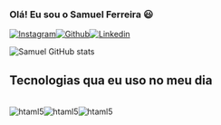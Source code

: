 ### Olá! Eu sou o Samuel Ferreira 😃

[![Instagram](https://img.shields.io/badge/Instagram-E4405F?style=for-the-badge&logo=instagram&logoColor=white)](https://www.instagram.com/samuuka_zs/)[![Github](https://img.shields.io/badge/GitHub-100000?style=for-the-badge&logo=github&logoColor=white)](https://github.com/Samuelf27)[![Linkedin](https://img.shields.io/badge/LinkedIn-0077B5?style=for-the-badge&logo=linkedin&logoColor=white)](https://www.linkedin.com/in/samuel-ferreira27/)

![Samuel GitHub stats](https://github-readme-stats.vercel.app/api?username=Samuelf27&show_icons=true&theme=dracula)

## Tecnologias qua eu uso no meu dia
<div style="display: inline_block"><br/>
<img aling="center" alt="htaml5" src="https://img.shields.io/badge/HTML5-E34F26?style=for-the-badge&logo=html5&logoColor=white" /><img aling="center" alt="htaml5" src="https://img.shields.io/badge/Python-3776AB?style=for-the-badge&logo=python&logoColor=white" /><img aling="center" alt="htaml5" src="https://img.shields.io/badge/Node.js-43853D?style=for-the-badge&logo=node.js&logoColor=white" />
</div><br/>
